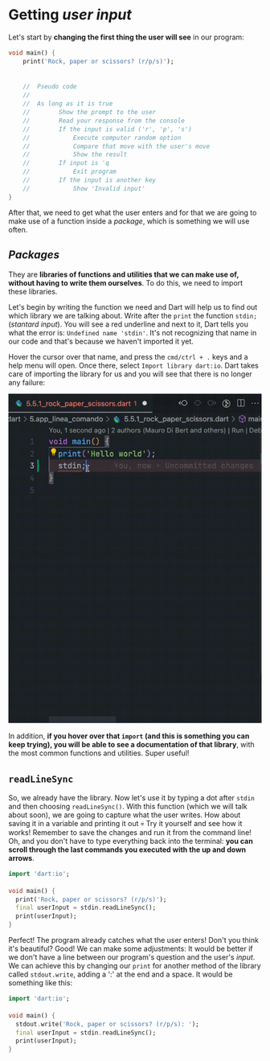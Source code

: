 # Getting _user input_

Let's start by __changing the first thing the user will see__ in our program:

```dart
void main() {
    print('Rock, paper or scissors? (r/p/s)');


    //  Pseudo code
    //  
    //  As long as it is true
    //        Show the prompt to the user
    //        Read your response from the console
    //        If the input is valid ('r', 'p', 's')
    //            Execute computer random option
    //            Compare that move with the user's move
    //            Show the result
    //        If input is 'q
    //            Exit program
    //        If the input is another key
    //            Show 'Invalid input'
}
```

After that, we need to get what the user enters and for that we are going to make use of a function inside a _package_, which is something we will use often.

## _Packages_

They are __libraries of functions and utilities that we can make use of, without having to write them ourselves__. To do this, we need to import these libraries.

Let's begin by writing the function we need and Dart will help us to find out which library we are talking about. Write after the `print` the function `stdin;` (_stantard input_). You will see a red underline and next to it, Dart tells you what the error is: `Undefined name 'stdin'`. It's not recognizing that name in our code and that's because we haven't imported it yet.

Hover the cursor over that name, and press the `cmd/ctrl + .` keys and a help menu will open. Once there, select `Import library dart:io`. Dart takes care of importing the library for us and you will see that there is no longer any failure:

![Importando dart:io](https://raw.githubusercontent.com/themonkslab/courses/main/dart/5.app_linea_comando/5.7_importando_dart_io.gif)

In addition, __if you hover over that `import` (and this is something you can keep trying), you will be able to see a documentation of that library__, with the most common functions and utilities. Super useful!

## `readLineSync`

So, we already have the library. Now let's use it by typing a dot after `stdin` and then choosing `readLineSync()`. With this function (which we will talk about soon), we are going to capture what the user writes. How about saving it in a variable and printing it out 💀 Try it yourself and see how it works! Remember to save the changes and run it from the command line! Oh, and you don't have to type everything back into the terminal: __you can scroll through the last commands you executed with the up and down arrows__.

```dart
import 'dart:io';

void main() {
  print('Rock, paper or scissors? (r/p/s)');
  final userInput = stdin.readLineSync();
  print(userInput);
}
```

Perfect! The program already catches what the user enters! Don't you think it's beautiful? Good! We can make some adjustments: It would be better if we don't have a line between our program's question and the user's _input_. We can achieve this by changing our `print` for another method of the library called `stdout.write`, adding a ':' at the end and a space.  It would be something like this:

```dart
import 'dart:io';

void main() {
  stdout.write('Rock, paper or scissors? (r/p/s): ');
  final userInput = stdin.readLineSync();
  print(userInput);
}
```
